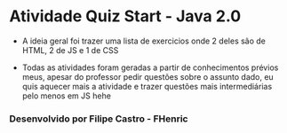 # Atividade Quiz Start - Java 2.0

- A ideia geral foi trazer uma lista de exercicios onde 2 deles são de HTML, 2 de JS e 1 de CSS

- Todas as atividades foram geradas a partir de conhecimentos prévios meus, apesar do professor pedir questões sobre o assunto dado, eu quis aquecer mais a atividade e trazer questões mais intermediárias pelo menos em JS hehe

### Desenvolvido por Filipe Castro - FHenric